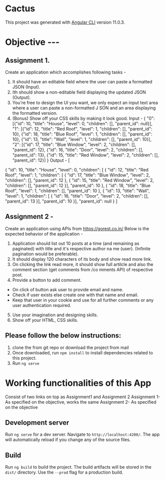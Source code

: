 # Cactus

This project was generated with [Angular CLI](https://github.com/angular/angular-cli) version 11.0.3.
 # Objective ---
## Assignment 1.
Create an application which accomplishes following tasks -
1) It should have an editable field where the user can paste a formatted JSON (Input).
2) Ith should show a non-editable field displaying the updated JSON (Output).
3) You're free to design the UI you want, we only expect an input text area where a user can paste a non-formatted J
SON and an area displaying the formatted version.
4) (Bonus) Show off your CSS skills by making it look good.
Input -
{
"0":
[{"id": 10,
"title": "House",
"level": 0,
"children": [],
"parent_id": null}],
"1":
[{"id": 12,
"title": "Red Roof",
"level": 1,
"children": [],
"parent_id": 10},
{"id": 18,
"title": "Blue Roof",
"level": 1,
"children": [],
"parent_id": 10},
{"id": 13,
"title": "Wall",
"level": 1,
"children": [],
"parent_id": 10}],
"2":
[{"id": 17,
"title": "Blue Window",
"level": 2,
"children": [],
"parent_id": 12},
{"id": 16,
"title": "Door",
"level": 2,
"children": [],
"parent_id": 13},
{"id": 15,
"title": "Red Window",
"level": 2,
"children": [],
"parent_id": 12}]
}
Output -
[

{
"id": 10,
"title": "House",
"level": 0,
"children": [
{
"id": 12,
"title": "Red Roof",
"level": 1,
"children": [
{
"id": 17,
"title": "Blue Window",
"level": 2,
"children": [],
"parent_id": 12
},
{
"id": 15,
"title": "Red Window",
"level": 2,
"children": [],
"parent_id": 12
}],
"parent_id": 10
},
{
"id": 18,
"title": "Blue Roof",
"level": 1,
"children": [],
"parent_id": 10
},
{
"id": 13,
"title": "Wall",
"level": 1,
"children": [
{
"id": 16,
"title": "Door",
"level": 2,
"children": [],
"parent_id": 13
}],
"parent_id": 10
}],
"parent_id": null
}
]

## Assignment 2 -
Create an application using APIs from https://gorest.co.in/
Below is the expected behavior of the application -
1) Application should list out 10 posts at a time (and remaining as paginated) with title and it's respective author na
me (user). (Infinite pagination would be preferable).
2) It should display 120 characters of its body and show read more link.
3) On clicking the link read more, it should show full artilcle and also the comment section (get comments from /co
mments API) of respective post.
4) Provide a button to add comment.
- On click of button ask user to provide email and name.
- Check if user exists else create one with that name and email.
- Keep that user in your cookie and use for all further comments or any user authentication required.
5) Use your imagination and designing skills.
6) Show off your HTML, CSS skills.


## Please follow the below instructions:

1) clone the from git repo or download the project from mail
2) Once downloaded, run `npm install` to install dependencies related to this project.
3) Run `ng serve`

# Working functionalities of this App
Consist of two links on top as Assignment1 and Assignment 2
Assignment 1- As specified on the objective, works the same
Assignment 2- As specified on the objective



## Development server

Run `ng serve` for a dev server. Navigate to `http://localhost:4200/`. The app will automatically reload if you change any of the source files.

## Build

Run `ng build` to build the project. The build artifacts will be stored in the `dist/` directory. Use the `--prod` flag for a production build.


